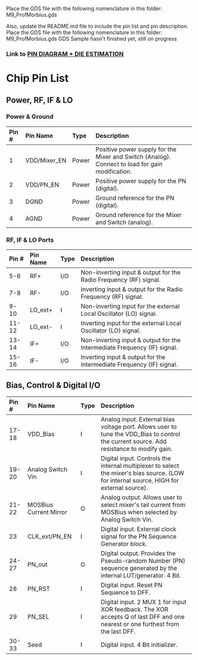 Place the GDS file with the following nomenclature in this folder: M9_ProfMorbius.gds

Also, update the README.md file to include the pin list and pin description.
Place the GDS file with the following nomenclature in this folder: M9_ProfMorbius.gds
GDS Sample hasn't finished yet, still on progress

### Link to [PIN DIAGRAM + DIE ESTIMATION](https://docs.google.com/presentation/d/1Vm1YlAJLKW_aaf9Qd-1uX7e6SpDjxH0js9eohc0xEmA/edit?usp=sharing)

# Chip Pin List

## Power, RF, IF & LO

### Power & Ground
| Pin # | Pin Name     | Type  | Description                                                                                    |
| :---- | :----------- | :---- | :--------------------------------------------------------------------------------------------- |
| 1     | VDD/Mixer_EN | Power | Positive power supply for the Mixer and Switch (Analog). Connect to load for gain modification. |
| 2     | VDD/PN_EN    | Power | Positive power supply for the PN (digital).                                                    |
| 3     | DGND         | Power | Ground reference for the PN (digital).                                                         |
| 4     | AGND         | Power | Ground reference for the Mixer and Switch (analog).                                            |

### RF, IF & LO Ports
| Pin #   | Pin Name | Type | Description                                                                  |
| :------ | :------- | :--- | :--------------------------------------------------------------------------- |
| 5-6     | RF+      | I/O  | Non-inverting input & output for the Radio Frequency (RF) signal.            |
| 7-8     | RF-      | I/O  | Inverting input & output for the Radio Frequency (RF) signal.                |
| 9-10    | LO_ext+  | I    | Non-inverting input for the external Local Oscillator (LO) signal.           |
| 11-12   | LO_ext-  | I    | Inverting input for the external Local Oscillator (LO) signal.               |
| 13-14   | IF+      | I/O  | Non-inverting input & output for the Intermediate Frequency (IF) signal.     |
| 15-16   | IF-      | I/O  | Inverting input & output for the Intermediate Frequency (IF) signal.         |

## Bias, Control & Digital I/O

| Pin #   | Pin Name               | Type | Description                                                                                                                            |
| :------ | :--------------------- | :--- | :------------------------------------------------------------------------------------------------------------------------------------- |
| 17-18   | VDD_Bias               | I    | Analog input. External bias voltage port. Allows user to tune the VDD_Bias to control the current source. Add resistance to modify gain. |
| 19-20   | Analog Switch Vin      | I    | Digital input. Controls the internal multiplexer to select the mixer's bias source. (LOW for internal source, HIGH for external source). |
| 21-22   | MOSBius Current Mirror | O    | Analog output. Allows user to select mixer's tail current from MOSBius when selected by Analog Switch Vin.                               |
| 23      | CLK_ext/PN_EN          | I    | Digital input. External clock signal for the PN Sequence Generator block.                                                              |
| 24-27   | PN_out                 | O    | Digital output. Provides the Pseudo-random Number (PN) sequence generated by the internal LUT/generator. 4 Bit.                        |
| 28      | PN_RST                 | I    | Digital input. Reset PN Sequence to DFF.                                                                                               |
| 29      | PN_SEL                 | I    | Digital input. 2 MUX 1 for input XOR feedback. The XOR accepts Q of last DFF and one nearest or one furthest from the last DFF.          |
| 30-33   | Seed                   | I    | Digital input. 4 Bit initializer.                                                                                                      |
